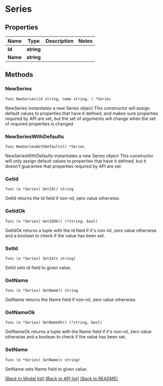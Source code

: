 # Series

## Properties

Name | Type | Description | Notes
------------ | ------------- | ------------- | -------------
**Id** | **string** |  | 
**Name** | **string** |  | 

## Methods

### NewSeries

`func NewSeries(id string, name string, ) *Series`

NewSeries instantiates a new Series object
This constructor will assign default values to properties that have it defined,
and makes sure properties required by API are set, but the set of arguments
will change when the set of required properties is changed

### NewSeriesWithDefaults

`func NewSeriesWithDefaults() *Series`

NewSeriesWithDefaults instantiates a new Series object
This constructor will only assign default values to properties that have it defined,
but it doesn't guarantee that properties required by API are set

### GetId

`func (o *Series) GetId() string`

GetId returns the Id field if non-nil, zero value otherwise.

### GetIdOk

`func (o *Series) GetIdOk() (*string, bool)`

GetIdOk returns a tuple with the Id field if it's non-nil, zero value otherwise
and a boolean to check if the value has been set.

### SetId

`func (o *Series) SetId(v string)`

SetId sets Id field to given value.


### GetName

`func (o *Series) GetName() string`

GetName returns the Name field if non-nil, zero value otherwise.

### GetNameOk

`func (o *Series) GetNameOk() (*string, bool)`

GetNameOk returns a tuple with the Name field if it's non-nil, zero value otherwise
and a boolean to check if the value has been set.

### SetName

`func (o *Series) SetName(v string)`

SetName sets Name field to given value.



[[Back to Model list]](../README.md#documentation-for-models) [[Back to API list]](../README.md#documentation-for-api-endpoints) [[Back to README]](../README.md)


